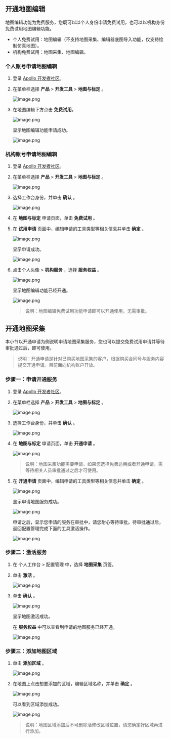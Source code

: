 

## 开通地图编辑

地图编辑功能为免费服务，您既可以以个人身份申请免费试用，也可以以机构身份免费试用地图编辑功能。

- 个人免费试用：地图编辑（不支持地图采集、编辑器底图导入功能，仅支持绘制仿真地图）。
- 机构免费试用：地图采集、地图编辑。

### 个人账号申请地图编辑

1. 登录 [Apollo 开发者社区](https://apollo.baidu.com/)。
2. 在菜单栏选择 **产品** > **开发工具** > **地图与标定** 。

   ![image.png](https://bce.bdstatic.com/doc/Apollo-Homepage-Document/Apollo_Studio/image_eed1989.png)

3. 在地图编辑下方点击 **免费试用**。

   ![image.png](https://bce.bdstatic.com/doc/Apollo-Homepage-Document/Apollo_Studio/image_addb524.png)

   显示地图编辑功能申请成功。

   ![image.png](https://bce.bdstatic.com/doc/Apollo-Homepage-Document/Apollo_Studio/image_8c23076.png)




### 机构账号申请地图编辑

1. 登录 [Apollo 开发者社区](https://apollo.baidu.com/)。

2. 在菜单栏选择 **产品** > **开发工具** > **地图与标定** 。

   ![image.png](https://bce.bdstatic.com/doc/Apollo-Homepage-Document/Apollo_Studio/image_eed1989.png)

3. 选择工作台身份，并单击 **确认** 。

   ![image.png](https://bce.bdstatic.com/doc/Apollo-Homepage-Document/Apollo_Studio/image_6419eb4.png)

4. 在 **地图与标定** 申请页面，单击 **免费试用** 。

5. 在 **试用申请** 页面中，编辑申请的工具类型等相关信息并单击 **确定** 。

   ![image.png](https://bce.bdstatic.com/doc/Apollo-Homepage-Document/Apollo_Studio/image_40ca5bc.png)

    显示申请成功。

    ![image.png](https://bce.bdstatic.com/doc/Apollo-Homepage-Document/Apollo_Studio/image_99f11ed.png)

6. 点击个人头像 > **机构服务** ，选择 **服务权益** 。

   ![image.png](https://bce.bdstatic.com/doc/Apollo-Homepage-Document/Apollo_Studio/image_451bc1a.png)

   显示地图编辑功能已经开通。

   ![image.png](https://bce.bdstatic.com/doc/Apollo-Homepage-Document/Apollo_Studio/image_9f15406.png)

   > 说明：地图编辑免费试用功能申请即可以开通使用，无需审批。



## 开通地图采集


本小节以开通申请为例说明申请地图采集服务，您也可以提交免费试用申请并等待审批通过后，即可使用。

> 说明：开通申请是针对已购买地图采集的客户，根据购买合同号与服务内容提交开通申请。目前面向机构账户开放。

### 步骤一：申请开通服务



1. 登录 [Apollo 开发者社区](https://apollo.baidu.com/)。

2. 在菜单栏选择 **产品** > **开发工具** > **地图与标定** 。

   ![image.png](https://bce.bdstatic.com/doc/Apollo-Homepage-Document/Apollo_Studio/image_4d9ed43.png)

3. 选择工作台身份，并单击 **确认** 。

   ![image.png](https://bce.bdstatic.com/doc/Apollo-Homepage-Document/Apollo_Studio/image_6419eb4.png)

4. 在 **地图与标定** 申请页面，单击 **开通申请** 。

   ![image.png](https://bce.bdstatic.com/doc/Apollo-Homepage-Document/Apollo_Studio/image_f4745e5.png)
   >说明：地图采集功能需要申请，如果您选择免费适用或者开通申请，需等待相关人员审批通过之后才可使用。

5. 在 **开通申请** 页面中，编辑申请的工具类型等相关信息并单击 **确定** 。

   ![image.png](https://bce.bdstatic.com/doc/Apollo-Homepage-Document/Apollo_Studio/image_c079d66.png)

   显示申请地图服务成功。

   ![image.png](https://bce.bdstatic.com/doc/Apollo-Homepage-Document/Apollo_Studio/image_acfff98.png)

   申请之后，显示您申请的服务在审批中，请您耐心等待审批。待审批通过后，返回配置管理完成下面的工具激活操作。

   ![image.png](https://bce.bdstatic.com/doc/Apollo-Homepage-Document/Apollo_Studio/image_271b591.png)

### 步骤二：激活服务


1. 在 个人工作台 > 配置管理 中，选择 **地图采集** 页签。
2. 单击 **激活** 。

   ![image.png](https://bce.bdstatic.com/doc/Apollo-Homepage-Document/Apollo_Studio/image_a507166.png)

3. 单击 **确认** 。

   ![image.png](https://bce.bdstatic.com/doc/Apollo-Homepage-Document/Apollo_Studio/image_d4690a2.png)

   显示地图激活成功。

   在 **服务权益** 中可以查看到申请的地图服务已经开通。

   ![image.png](https://bce.bdstatic.com/doc/Apollo-Homepage-Document/Apollo_Studio/image_6a7b2be.png)

### 步骤三：添加地图区域

1. 单击 **添加区域** 。

   ![image.png](https://bce.bdstatic.com/doc/Apollo-Homepage-Document/Apollo_Studio/image_365eba2.png)

2. 在地图上点击想要添加的区域，编辑区域名称，并单击 **确定** 。

   ![image.png](https://bce.bdstatic.com/doc/Apollo-Homepage-Document/Apollo_Studio/image_f1abe7c.png)

   可以看到区域添加成功。

   ![image.png](https://bce.bdstatic.com/doc/Apollo-Homepage-Document/Apollo_Studio/image_5372863.png)

   >说明：地图区域添加后不可删除活修改区域位置，请您确定好区域再进行添加。


